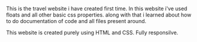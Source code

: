 This is the travel website i have created first time.
In this website i've used floats and all other basic css properties.
along with that i learned about how to do documentation of code and all files present around.

This website is created purely using HTML and CSS.
Fully responsilve.
